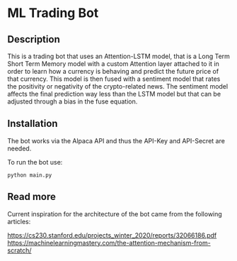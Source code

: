 # ML Trading Bot


## Description

This is a trading bot that uses an Attention-LSTM model, that is a Long Term Short Term Memory model with a custom Attention layer attached to it in order to learn how a currency is behaving and predict the future price of that currency. This model is then fused with a sentiment model that rates the positivity or negativity of the crypto-related news. The sentiment model affects the final prediction way less than the LSTM model but that can be adjusted through a bias in the fuse equation.

## Installation

The bot works via the Alpaca API and thus the API-Key and API-Secret are needed. 

To run the bot use:

``` python main.py ```


## Read more

Current inspiration for the architecture of the bot came from the following articles:

https://cs230.stanford.edu/projects_winter_2020/reports/32066186.pdf
https://machinelearningmastery.com/the-attention-mechanism-from-scratch/